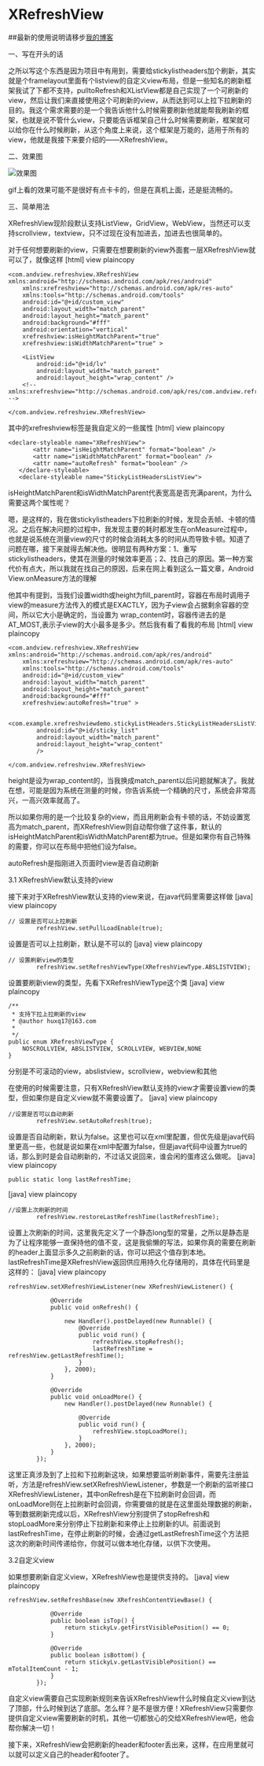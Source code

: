 # XRefreshView


##最新的使用说明请移步[我的博客](http://blog.csdn.net/footballclub/article/details/46678521 "description")


一、写在开头的话

之所以写这个东西是因为项目中有用到，需要给stickylistheaders加个刷新，其实就是个framelayout里面有个listview的自定义view布局，但是一些知名的刷新框架我试了下都不支持，pulltoRefresh和XListView都是自己实现了一个可刷新的view，然后让我们来直接使用这个可刷新的view，从而达到可以上拉下拉刷新的目的。我这个需求需要的是一个我告诉他什么时候需要刷新他就能帮我刷新的框架，也就是说不管什么view，只要能告诉框架自己什么时候需要刷新，框架就可以给你在什么时候刷新，从这个角度上来说，这个框架是万能的，适用于所有的view，他就是我接下来要介绍的——XRefreshView。

二、效果图

![效果图](http://img.my.csdn.net/uploads/201506/08/1433777184_9809.gif) 

gif上看的效果可能不是很好有点卡卡的，但是在真机上面，还是挺流畅的。

三、简单用法

XRefreshView现阶段默认支持ListView，GridView，WebView，当然还可以支持scrollview，textview，只不过现在没有加进去，加进去也很简单的。

对于任何想要刷新的view，只需要在想要刷新的view外面套一层XRefreshView就可以了，就像这样
[html] view plaincopy

    <com.andview.refreshview.XRefreshView xmlns:android="http://schemas.android.com/apk/res/android"  
        xmlns:xrefreshview="http://schemas.android.com/apk/res-auto"  
        xmlns:tools="http://schemas.android.com/tools"  
        android:id="@+id/custom_view"  
        android:layout_width="match_parent"  
        android:layout_height="match_parent"  
        android:background="#fff"  
        android:orientation="vertical"  
        xrefreshview:isHeightMatchParent="true"  
        xrefreshview:isWidthMatchParent="true" >  
      
        <ListView  
            android:id="@+id/lv"  
            android:layout_width="match_parent"  
            android:layout_height="wrap_content" />  
        <!-- xmlns:xrefreshview="http://schemas.android.com/apk/res/com.andview.refreshview" -->  
      
    </com.andview.refreshview.XRefreshView>  

其中的xrefreshview标签是我自定义的一些属性
[html] view plaincopy

    <declare-styleable name="XRefreshView">  
           <attr name="isHeightMatchParent" format="boolean" />  
           <attr name="isWidthMatchParent" format="boolean" />  
           <attr name="autoRefresh" format="boolean" />  
       </declare-styleable>  
       <declare-styleable name="StickyListHeadersListView">  

isHeightMatchParent和isWidthMatchParent代表宽高是否充满parent，为什么需要这两个属性呢？

嗯，是这样的，我在做stickylistheaders下拉刷新的时候，发现会丢帧、卡顿的情况。之后在解决问题的过程中，我发现主要的耗时都发生在onMeasure过程中，也就是说系统在测量view的尺寸的时候会消耗太多的时间从而导致卡顿。知道了问题在哪，接下来就得去解决他。很明显有两种方案：1、重写stickylistheaders，使其在测量的时候效率更高；2、找自己的原因。第一种方案代价有点大，所以我就在找自己的原因，后来在网上看到这么一篇文章，Android View.onMeasure方法的理解

他其中有提到，当我们设置width或height为fill_parent时，容器在布局时调用子view的measure方法传入的模式是EXACTLY，因为子view会占据剩余容器的空间，所以它大小是确定的，当设置为 wrap_content时，容器传进去的是AT_MOST,表示子view的大小最多是多少。然后我有看了看我的布局
[html] view plaincopy

    <com.andview.refreshview.XRefreshView xmlns:android="http://schemas.android.com/apk/res/android"  
        xmlns:xrefreshview="http://schemas.android.com/apk/res-auto"  
        xmlns:tools="http://schemas.android.com/tools"  
        android:id="@+id/custom_view"  
        android:layout_width="match_parent"  
        android:layout_height="match_parent"  
        android:background="#fff"  
        xrefreshview:autoRefresh="true" >  
      
        <com.example.xrefreshviewdemo.stickyListHeaders.StickyListHeadersListView  
            android:id="@+id/sticky_list"  
            android:layout_width="match_parent"  
            android:layout_height="wrap_content"  
            />  
      
    </com.andview.refreshview.XRefreshView>  

height是设为wrap_content的，当我换成match_parent以后问题就解决了。我就在想，可能是因为系统在测量的时候，你告诉系统一个精确的尺寸，系统会非常高兴，一高兴效率就高了。

所以如果你用的是一个比较复杂的view，而且用刷新会有卡顿的话，不妨设置宽高为match_parent，而XRefreshView则自动帮你做了这件事，默认的isHeightMatchParent和isWidthMatchParent都为true。但是如果你有自己特殊的需要，你可以在布局中把他们设为false。

autoRefresh是指刚进入页面时view是否自动刷新


3.1 XRefreshView默认支持的view


接下来对于XRefreshView默认支持的view来说，在java代码里需要这样做
[java] view plaincopy

    // 设置是否可以上拉刷新  
            refreshView.setPullLoadEnable(true);  

设置是否可以上拉刷新，默认是不可以的
[java] view plaincopy

    // 设置刷新view的类型  
            refreshView.setRefreshViewType(XRefreshViewType.ABSLISTVIEW);  

设置要刷新view的类型，先看下XRefreshViewType这个类
[java] view plaincopy

    /** 
     * 支持下拉上拉刷新的view 
     * @author huxq17@163.com 
     * 
     */  
    public enum XRefreshViewType {  
        NOSCROLLVIEW, ABSLISTVIEW, SCROLLVIEW, WEBVIEW,NONE  
    }  

分别是不可滚动的view，abslistview，scrollview，webview和其他

在使用的时候需要注意，只有XRefreshView默认支持的view才需要设置view的类型，但如果你是自定义view就不需要设置了。
[java] view plaincopy

    //设置是否可以自动刷新  
            refreshView.setAutoRefresh(true);  

设置是否自动刷新，默认为false。这里也可以在xml里配置，但优先级是java代码里更高一些，也就是说如果在xml中配置为false，但是java代码中设置为true的话，那么到时是会自动刷新的，不过话又说回来，谁会闲的蛋疼这么做呢。
[java] view plaincopy

    public static long lastRefreshTime;  

[java] view plaincopy

    //设置上次刷新的时间  
            refreshView.restoreLastRefreshTime(lastRefreshTime);  

设置上次刷新的时间，这里我先定义了一个静态long型的常量，之所以是静态是为了让程序能够一直保持他的值不变，这是我偷懒的写法，如果你真的需要在刷新的header上面显示多久之前刷新的话，你可以把这个值存到本地。lastRefreshTime是XRefreshView返回供应用持久化存储用的，具体在代码里是这样的：
[java] view plaincopy

    refreshView.setXRefreshViewListener(new XRefreshViewListener() {  
      
                @Override  
                public void onRefresh() {  
      
                    new Handler().postDelayed(new Runnable() {  
                        @Override  
                        public void run() {  
                            refreshView.stopRefresh();  
                            lastRefreshTime = refreshView.getLastRefreshTime();  
                        }  
                    }, 2000);  
                }  
      
                @Override  
                public void onLoadMore() {  
                    new Handler().postDelayed(new Runnable() {  
      
                        @Override  
                        public void run() {  
                            refreshView.stopLoadMore();  
                        }  
                    }, 2000);  
                }  
            });  

这里正真涉及到了上拉和下拉刷新这块，如果想要监听刷新事件，需要先注册监听，方法是refreshView.setXRefreshViewListener，参数是一个刷新的监听接口XRefreshViewListener，其中onRefresh是在下拉刷新时会回调，而onLoadMore则在上拉刷新时会回调，你需要做的就是在这里面处理数据的刷新，等到数据刷新完成以后，XRefreshView分别提供了stopRefresh和stopLoadMore来分别停止下拉刷新和来停止上拉刷新的UI。前面说到lastRefreshTime，在停止刷新的时候，会通过getLastRefreshTime这个方法把这次的刷新时间传递给你，你就可以做本地化存储，以供下次使用。

3.2自定义view

如果想要刷新自定义view，XRefreshView也是提供支持的。
[java] view plaincopy

    refreshView.setRefreshBase(new XRefreshContentViewBase() {  
      
                @Override  
                public boolean isTop() {  
                    return stickyLv.getFirstVisiblePosition() == 0;  
                }  
      
                @Override  
                public boolean isBottom() {  
                    return stickyLv.getLastVisiblePosition() == mTotalItemCount - 1;  
                }  
            });  

自定义view需要自己实现刷新规则来告诉XRefreshView什么时候自定义view到达了顶部，什么时候到达了底部。怎么样？是不是很方便！XRefreshView只需要你提供自定义view需要刷新的时机，其他一切都放心的交给XRefreshView吧，他会帮你解决一切！

接下来，XRefreshView会把刷新的header和footer丢出来，这样，在应用里就可以就可以定义自己的header和footer了。



